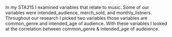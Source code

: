 In my STA215 I examined variables that relate to music. Some of our variables were intended_audience, merch_sold, and monthly_listners. Throughout our research I picked two variables those variables are common_genre and intended_age of audience. With these variables I looked at the correlation between common_genre & intended_age of audeience. 
